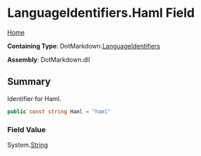 <a name="_top"></a>

# LanguageIdentifiers\.Haml Field

[Home](../../../README.md#_top)

**Containing Type**: DotMarkdown\.[LanguageIdentifiers](../README.md#_top)

**Assembly**: DotMarkdown\.dll

## Summary

Identifier for Haml\.

```csharp
public const string Haml = "haml"
```

### Field Value

System\.[String](https://docs.microsoft.com/en-us/dotnet/api/system.string)